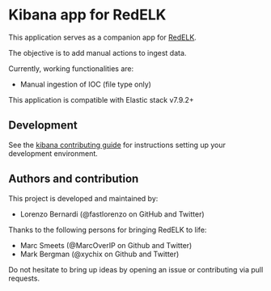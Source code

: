 # Kibana app for RedELK

This application serves as a companion app for [RedELK](https://github.com/outflanknl/redelk).

The objective is to add manual actions to ingest data.

Currently, working functionalities are:
- Manual ingestion of IOC (file type only)

This application is compatible with Elastic stack v7.9.2+

## Development

See the [kibana contributing guide](https://github.com/elastic/kibana/blob/master/CONTRIBUTING.md) for instructions setting up your development environment.

## Authors and contribution

This project is developed and maintained by:

- Lorenzo Bernardi (@fastlorenzo on GitHub and Twitter)

Thanks to the following persons for bringing RedELK to life:

- Marc Smeets (@MarcOverIP on Github and Twitter)
- Mark Bergman (@xychix on Github and Twitter)

Do not hesitate to bring up ideas by opening an issue or contributing via pull requests.
